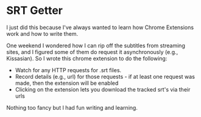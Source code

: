 # SRT Getter

I just did this because I've always wanted to learn how Chrome Extensions work and how to write them.

One weekend I wondered how I can rip off the subtitles from streaming sites, and I figured some of them do request it asynchronously (e.g., Kissasian). So I wrote this chrome extension to do the following:
* Watch for any HTTP requests for .srt files.
* Record details (e.g., url) for those requests - if at least one request was made, then the extension will be enabled
* Clicking on the extension lets you download the tracked srt's via their urls

Nothing too fancy but I had fun writing and learning.
